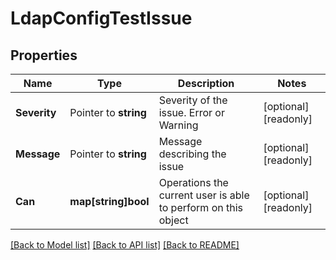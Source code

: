 # LdapConfigTestIssue

## Properties

Name | Type | Description | Notes
------------ | ------------- | ------------- | -------------
**Severity** | Pointer to **string** | Severity of the issue. Error or Warning | [optional] [readonly] 
**Message** | Pointer to **string** | Message describing the issue | [optional] [readonly] 
**Can** | **map[string]bool** | Operations the current user is able to perform on this object | [optional] [readonly] 

[[Back to Model list]](../README.md#documentation-for-models) [[Back to API list]](../README.md#documentation-for-api-endpoints) [[Back to README]](../README.md)


